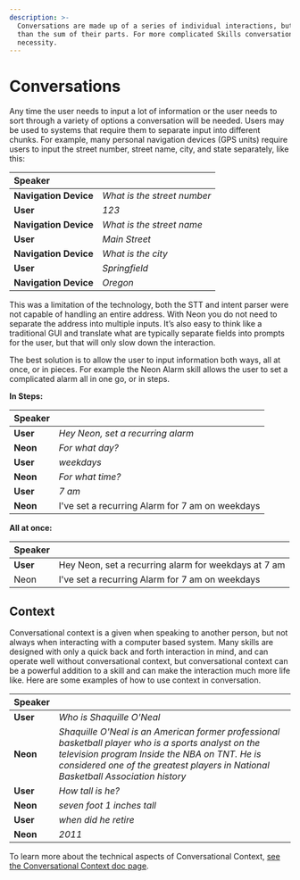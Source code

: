 ```yaml
---
description: >-
  Conversations are made up of a series of individual interactions, but are more
  than the sum of their parts. For more complicated Skills conversations are a
  necessity.
---
```


# Conversations

Any time the user needs to input a lot of information or the user needs to sort through a variety of options a conversation will be needed. Users may be used to systems that require them to separate input into different chunks. For example, many personal navigation devices \(GPS units\) require users to input the street number, street name, city, and state separately, like this:

| Speaker               |                             |
| :-------------------- | :-------------------------- |
| **Navigation Device** | _What is the street number_ |
| **User**              | _123_                       |
| **Navigation Device** | _What is the street name_   |
| **User**              | _Main Street_               |
| **Navigation Device** | _What is the city_          |
| **User**              | _Springfield_               |
| **Navigation Device** | _Oregon_                    |

This was a limitation of the technology, both the STT and intent parser were not capable of handling an entire address. With Neon you do not need to separate the address into multiple inputs. It’s also easy to think like a traditional GUI and translate what are typically separate fields into prompts for the user, but that will only slow down the interaction.

The best solution is to allow the user to input information both ways, all at once, or in pieces. For example the Neon Alarm skill allows the user to set a complicated alarm all in one go, or in steps.

**In Steps:**

| Speaker  |                                                 |
| :------- | :---------------------------------------------- |
| **User** | _Hey Neon, set a recurring alarm_               |
| **Neon** | _For what day?_                                 |
| **User** | _weekdays_                                      |
| **Neon** | _For what time?_                                |
| **User** | _7 am_                                          |
| **Neon** | I've set a recurring Alarm for 7 am on weekdays |

**All at once:**

| Speaker  |                                                      |
| :------- | :--------------------------------------------------- |
| **User** | Hey Neon, set a recurring alarm for weekdays at 7 am |
| Neon     | I've set a recurring Alarm for 7 am on weekdays      |

## Context

Conversational context is a given when speaking to another person, but not always when interacting with a computer based system. Many skills are designed with only a quick back and forth interaction in mind, and can operate well without conversational context, but conversational context can be a powerful addition to a skill and can make the interaction much more life like. Here are some examples of how to use context in conversation.

| Speaker  |                                                                                                                                                                                                                                          |
| :------- | :--------------------------------------------------------------------------------------------------------------------------------------------------------------------------------------------------------------------------------------- |
| **User** | _Who is Shaquille O'Neal_                                                                                                                                                                                                                |
| **Neon** | _Shaquille O'Neal is an American former professional basketball player who is a sports analyst on the television program Inside the NBA on TNT. He is considered one of the greatest players in National Basketball Association history_ |
| **User** | _How tall is he?_                                                                                                                                                                                                                        |
| **Neon** | _seven foot 1 inches tall_                                                                                                                                                                                                               |
| **User** | _when did he retire_                                                                                                                                                                                                                     |
| **Neon** | _2011_                                                                                                                                                                                                                                   |

To learn more about the technical aspects of Conversational Context, [see the Conversational Context doc page](../user-interaction/conversational-context.md).
